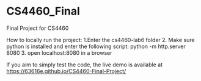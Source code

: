 # CS4460_Final
Final Project for CS4460

How to locally run the project:
1.Enter the cs4460-lab6 folder
2. Make sure python is installed and enter the following script: python -m http.server 8080
3. open localhost:8080 in a browser

If you aim to simply test the code, the live demo is available at https://63616e.github.io/CS4460-Final-Project/
